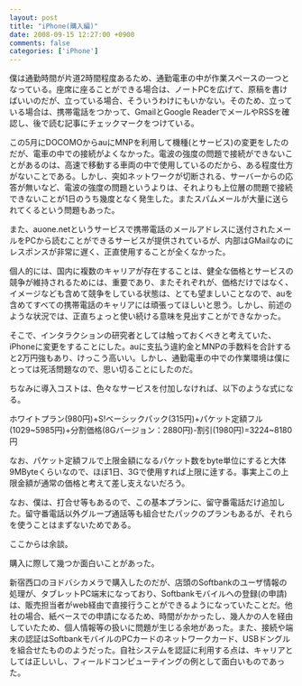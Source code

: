```yaml
---
layout: post
title: "iPhone(購入編)"
date: 2008-09-15 12:27:00 +0900
comments: false
categories: ['iPhone']
---
```

僕は通勤時間が片道2時間程度あるため、通勤電車の中が作業スペースの一つとなっている。座席に座ることができる場合は、ノートPCを広げて、原稿を書けばいいのだが、立っている場合、そういうわけにもいかない。そのため、立っている場合は、携帯電話をつかって、GmailとGoogle ReaderでメールやRSSを確認し、後で読む記事にチェックマークをつけている。

この5月にDOCOMOからauにMNPを利用して機種(とサービス)の変更をしたのだが、電車の中での接続がよくなかった。電波の強度の問題で接続ができないことがあるのは、高速で移動する車両の中で使用しているのだから、ある程度仕方がないことである。しかし、突如ネットワークが切断される、サーバーからの応答が無いなど、電波の強度の問題というよりは、それよりも上位層の問題で接続できないことが1日のうち幾度となく発生した。またスパムメールが大量に送られてくるという問題もあった。

また、auone.netというサービスで携帯電話のメールアドレスに送付されたメールをPCから読むことができるサービスが提供されているが、内部はGMailなのにレスポンスが非常に遅く、正直使用することが全くなかった。

個人的には、国内に複数のキャリアが存在することは、健全な価格とサービスの競争が維持されるためには、重要であり、またそれぞれが、価格だけではなく、イメージなども含めて競争をしている状態は、とても望ましいことなので、auを含めてすべての携帯電話のキャリアには頑張ってほしいと思う。しかし、前述のような状況では、正直ちょっと使い続ける意味を見出すことができなかった。

そこで、インタラクションの研究者としては触っておくべきと考えていた、iPhoneに変更をすることにした。auに支払う違約金とMNPの手数料を合計すると2万円強もあり、けっこう高いい。しかし、通勤電車の中での作業環境は僕にとっては死活問題なので、思い切ることにしたのだ。

ちなみに導入コストは、色々なサービスを付加しなければ、以下のような式になる。

ホワイトプラン(980円)+S!ベーシックパック(315円)+パケット定額フル(1029~5985円)+分割価格(8Gバージョン：2880円)-割引(1980円)=3224~8180円

なお、パケット定額フルで上限金額になるパケット数をbyte単位にすると大体9MByteくらいなので、ほぼ1日、3Gで使用すれば上限に逹する。事実上この上限金額が通常の価格と考えて差し支えないだろう。

なお、僕は、打合せ等もあるので、この基本プランに、留守番電話だけ追加した。留守番電話以外グループ通話等も組合せたパックのプランもあるが、それらを使うことはまずないためである。

ここからは余談。

購入に際して幾つか面白いことがあった。

新宿西口のヨドバシカメラで購入したのだが、店頭のSoftbankのユーザ情報の処理が、タブレットPC端末になっており、Softbankモバイルへの登録(の申請)は、販売担当者がweb経由で直接行うことができるようになっていたことだ。他社の場合、紙ベースでの申請になるため、時間がかかったし、幾人かの人を経由していたため、個人情報等の扱いに問題が生じる余地があった。また、接続や端末の認証はSoftbankモバイルのPCカードのネットワークカード、USBドングルを組合せたもののようだった。自社システムを認証に利用する点は、キャリアとしては正しいし、フィールドコンピューテイングの例として面白いものであった。